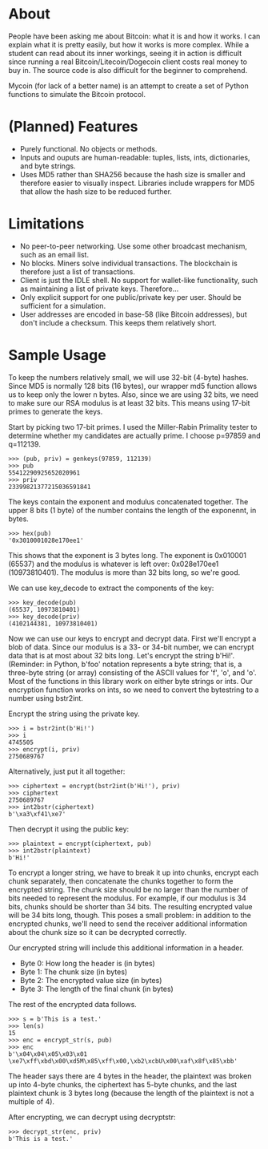 # About

People have been asking me about Bitcoin: what it is and how it works. I can explain
what it is pretty easily, but how it works is more complex. While a student can read
about its inner workings, seeing it in action is difficult since running a real
Bitcoin/Litecoin/Dogecoin client costs real money to buy in. The source code is also
difficult for the beginner to comprehend.

Mycoin (for lack of a better name) is an attempt to create a set of Python functions
to simulate the Bitcoin protocol.

# (Planned) Features

* Purely functional. No objects or methods.
* Inputs and ouputs are human-readable: tuples, lists, ints, dictionaries, and byte strings.
* Uses MD5 rather than SHA256 because the hash size is smaller and therefore easier to visually inspect. Libraries include wrappers for MD5 that allow the hash size to be reduced further.

# Limitations

* No peer-to-peer networking. Use some other broadcast mechanism, such as an email list.
* No blocks. Miners solve individual transactions. The blockchain is therefore just a list of transactions.
* Client is just the IDLE shell. No support for wallet-like functionality, such as maintaining a list of private keys. Therefore...
* Only explicit support for one public/private key per user. Should be sufficient for a simulation.
* User addresses are encoded in base-58 (like Bitcoin addresses), but don't include a checksum. This keeps them relatively short.

# Sample Usage

To keep the numbers relatively small, we will use 32-bit (4-byte) hashes. Since MD5 is normally 128 bits
(16 bytes), our wrapper md5 function allows us to keep only the lower n bytes. Also, since we are
using 32 bits, we need to make sure our RSA modulus is at least 32 bits. This means using 17-bit primes to
generate the keys.

Start by picking two 17-bit primes. I used the Miller-Rabin Primality tester to determine whether my candidates
are actually prime. I choose p=97859 and q=112139.

    >>> (pub, priv) = genkeys(97859, 112139)
    >>> pub
    55412290925652020961
    >>> priv
    23399821377215036591841
    
The keys contain the exponent and modulus concatenated together. The upper 8 bits (1 byte) of the number contains
the length of the exponennt, in bytes.

    >>> hex(pub)
    '0x3010001028e170ee1'
    
This shows that the exponent is 3 bytes long. The exponent is 0x010001 (65537) and the modulus is whatever is left over: 0x028e170ee1 (10973810401). The modulus is more than 32 bits long, so we're good.

We can use key_decode to extract the components of the key:

    >>> key_decode(pub)
    (65537, 10973810401)
    >>> key_decode(priv)
    (4102144381, 10973810401)
    
Now we can use our keys to encrypt and decrypt data. First we'll encrypt a blob of data. Since our modulus is a 33- or 34-bit number, we can encrypt data that is at most about 32 bits long. Let's encrypt the string b'Hi!'. (Reminder: in Python, b'foo' notation represents a byte string; that is, a three-byte string (or array) consisting of the ASCII values for 'f', 'o', and 'o'. Most of the functions in this library work on either byte strings or ints. Our encryption function works on ints, so we need to convert the bytestring to a number using bstr2int.

Encrypt the string using the private key.

    >>> i = bstr2int(b'Hi!')
    >>> i
    4745505
    >>> encrypt(i, priv)
    2750689767
    
Alternatively, just put it all together:

    >>> ciphertext = encrypt(bstr2int(b'Hi!'), priv)
    >>> ciphertext
    2750689767
    >>> int2bstr(ciphertext)
    b'\xa3\xf41\xe7'

Then decrypt it using the public key:

    >>> plaintext = encrypt(ciphertext, pub)
    >>> int2bstr(plaintext)
    b'Hi!'

To encrypt a longer string, we have to break it up into chunks, encrypt each chunk separately, then concatenate
the chunks together to form the encrypted string. The chunk size should be no larger than the number of bits needed to represent the modulus. For example, if our modulus is 34 bits, chunks should be shorter than 34 bits. The resulting encrypted value will be 34 bits long, though. This poses a small problem: in addition to the encrypted chunks, we'll need to send the receiver additional information about the chunk size so it can be decrypted correctly.

Our encrypted string will include this additional information in a header.

* Byte 0: How long the header is (in bytes)
* Byte 1: The chunk size (in bytes)
* Byte 2: The encrypted value size (in bytes)
* Byte 3: The length of the final chunk (in bytes)

The rest of the encrypted data follows.

    >>> s = b'This is a test.'
    >>> len(s)
    15
    >>> enc = encrypt_str(s, pub)
    >>> enc
    b'\x04\x04\x05\x03\x01 \xe7\xff\xbd\x00\xd5M\x85\xff\x00,\xb2\xcbU\x00\xaf\x8f\x85\xbb'
    
The header says there are 4 bytes in the header, the plaintext was broken up into 4-byte chunks,
the ciphertext has 5-byte chunks, and the last plaintext chunk is 3 bytes long (because the length
of the plaintext is not a multiple of 4).

After encrypting, we can decrypt using decryptstr:

    >>> decrypt_str(enc, priv)
    b'This is a test.'


